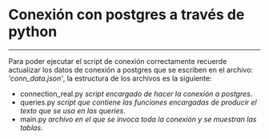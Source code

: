 # Conexión con postgres a través de python
----

Para poder ejecutar el script de conexión correctamente recuerde actualizar los datos de conexión
a postgres que se escriben en el archivo: *'conn_data.json'*, la estructura de los archivos es la siguiente: 

- connection\_real.py *script encargado de hacer la conexión a postgres*.
- queries.py *script que contiene las funciones encargadas de producir el texto que se usa en las queries*.
- main.py *archivo en el que se invoca toda la conexión y se muestran las tablas*.






